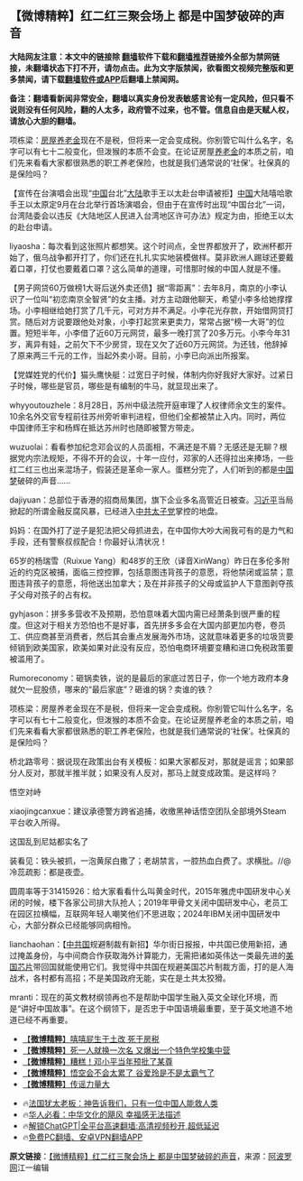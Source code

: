  <!-- 面包屑导航 --> <h2>【微博精粹】红二红三聚会场上 都是中国梦破碎的声音</h2> <p class="notice"><b>大陆网友注意：本文中的链接除 <a href="https://github.com/bannedbook/fanqiang" >翻墙</a>软件下载和<a href="https://github.com/killgcd/justmysocks/blob/master/README.md">翻墙推荐</a>链接外全部为禁网链接，未翻墙状态下打不开，请勿点击。此为文字版禁闻，欲看图文视频完整版和更多禁闻，请下载<a href="https://github.com/bannedbook/fanqiang">翻墙软件或APP</a>后翻墙上禁闻网。</p><p>备注：翻墙看新闻非常安全，翻墙以真实身份发表敏感言论有一定风险，但只看不说则没有任何风险，翻的人太多，政府管不过来，也不管。信息自由是天赋人权，请放心大胆的翻墙。</b></p>  <div class="entry"> <p id="summary">项栋梁：<a href="https://www.bannedbook.org/bnews/tag/%e6%88%bf%e5%b1%8b%e5%85%bb%e8%80%81%e9%87%91/" class="st_tag internal_tag" rel="tag" title="标签 房屋养老金 下的日志">房屋养老金</a>现在不是税，但将来一定会变成税。你别管它叫什么名字，名字可以有七十二般变化，但泼猴的本质不会变。在论证房屋<a href="https://www.bannedbook.org/bnews/tag/%e5%85%bb%e8%80%81%e9%87%91/" class="st_tag internal_tag" rel="tag" title="标签 养老金 下的日志">养老金</a>的本质之前，咱们先来看看大家都很熟悉的职工养老保险，也就是我们通常说的‘社保’。社保真的是保险吗？</p> <p id="conimg">【宣传在台演唱会出现“<span class='wp_keywordlink_affiliate'><a href="https://www.bannedbook.org/" title="中国" target="_blank">中国</a></span>台北”<span class='wp_keywordlink_affiliate'><a href="https://www.bannedbook.org/" title="大陆" target="_blank">大陆</a></span>歌手王以太赴台申请被拒】<a href="https://www.bannedbook.org/bnews/tag/%E4%B8%AD%E5%9B%BD/" class="st_tag internal_tag" rel="tag" title="标签 中国 下的日志">中国</a>大陆嘻哈歌手王以太原定9月在台北举行首场演唱会，但由于在宣传时出现“中国台北”一词，台湾陆委会以违反《大陆地区人民进入台湾地区许可办法》规定为由，拒绝王以太的赴台申请。</p> <p>liyaosha：每次看到这张照片都想笑。这个时间点，全世界都放开了，欧洲杯都开始了，俄乌战争都开打了，你们还在扎扎实实地装模做样。莫非欧洲人踢球还要戴着口罩，打仗也要戴着口罩？这么简单的道理，可惜那时候的中国人就是不懂。</p> <p>【男子网贷60万做榜1大哥后送外卖还债】据“零距离”：去年8月，南京的小李认识了一位叫“初恋南京全智贤”的女主播。对方主动跟他聊天，希望小李多给她撑撑场。小李相继给她打赏了几千元，可对方并不满足。小李花光存款，开始借网贷打赏。随后对方说要跟他处对象，小李打起赏来更卖力，常常占据“榜一大哥”的位置。短短半年，小李借了近60万元网贷，最多一晚打赏了20多万元。小李今年31岁，离异有娃，之前欠下不少房贷，现在又欠了近60万元网贷。为还钱，他辞掉了原来两三千元的工作，当起外卖小哥。目前，小李已向派出所报案。</p> <p>【党媒姓党的代价】猫头鹰快艇：过宽日子时候，体制内你好我好大家好。过紧日子时候，哪些是官员，哪些是有编制的牛马，就显现出来了。</p>  <p>whyyoutouzhele：8月28日，苏州中级法院开庭审理了人权律师余文生的案件。10余名外交官专程前往苏州旁听审判进程，但他们全都被禁止入内。同时，两位中国律师王宇和杨辉在抵达苏州时也随即被警方带走。</p> <p>wuzuolai：看看参加纪念邓会议的人员面相，不满还是不屑？无感还是无聊？根据党内宗法规矩，不得不开的会议，十年一应付，邓家的人还得拉出来捧场，一些红二红三也出来混场子，假装还是革命一家人。蛋糕分完了，人们听到的都是<a href="https://www.bannedbook.org/bnews/tag/%e4%b8%ad%e5%9b%bd%e6%a2%a6/" class="st_tag internal_tag" rel="tag" title="标签 中国梦 下的日志">中国梦</a>破碎的声音……</p> <p>dajiyuan：总部位于香港的招商局集团，旗下企业多名高管近日被查。<a href="https://www.bannedbook.org/bnews/tag/%e4%b9%a0%e8%bf%91%e5%b9%b3/" class="st_tag internal_tag" rel="tag" title="标签 习近平 下的日志">习近平</a>当局掀起的所谓金融反腐风暴，已经进入<span class='wp_keywordlink'><a href="https://www.bannedbook.org/forum2/topic250.html" title="中共「太子党」" target="_blank">中共太子党</a></span>掌控的地盘。</p> <p>妈妈：在国外打了逆子是犯法把父母抓进去，在中国你大吵大闹我可有的是力气和手段，还有警察叔叔配合！你最好认清状况！</p> <p>65岁的杨瑞雪（Ruixue Yang）和48岁的王欣（译音XinWang）昨日在多伦多附近的约克区被捕，面临三控控罪，包括意图违背孩子的意愿，将他禁闭或监禁；意图违背孩子的意愿，将他送出加拿大；及在并非孩子的父母或监护人下意图剥夺孩子父母对孩子的占有权。</p>  <p>gyhjason：拼多多营收不及预期，恐怕意味着大国内需已经萧条到很严重的程度。但这对于相关方恐怕也不是好事，首先拼多多会在大国内部更加内卷，卷员工、供应商甚至消费者，然后其会重点发展海外市场，这就意味着更多的垃圾货要倾销到欧美国家，欧美如果对此没有反应，恐怕电商环境要变糟和进口免税政策要被滥用了。</p> <p>Rumoreconomy：砸锅卖铁，说的是最后的家底过苦日子，你一个地方政府本身就欠一屁股债，哪来的“最后家底”？砸谁的锅？卖谁的铁？</p> <p>项栋梁：房屋养老金现在不是税，但将来一定会变成税。你别管它叫什么名字，名字可以有七十二般变化，但泼猴的本质不会变。在论证房屋养老金的本质之前，咱们先来看看大家都很熟悉的职工养老保险，也就是我们通常说的‘社保’。社保真的是保险吗？</p> <p>桥北路零号：据说现在政策出台有关模板：如果大家都反对，那就是谣言；如果部分人反对，那就半推半就；如果没有人反对，那马上就变成政策。是这样吗？</p> <p>悟空对峙</p>  <p>xiaojingcanxue：建议承德警方跨省追捕，收缴黑神话悟空团队全部境外Steam平台收入所得。</p> <p>这国乱到尼姑都实名了</p> <p>装看见：铁头被抓，一泡黄尿白撒了；老胡禁言，一腔热血白费了。求横批。//@冷蕊疏影：都是夜壶。</p> <p>圆周率等于31415926：给大家看看什么叫黄金时代，2015年雅虎中国研发中心关闭的时候，楼下各家公司排大队抢人；2019年甲骨文关闭中国研发中心，老员工在园区拉横幅，互联网年轻人嘲笑他们不思进取；2024年IBM关闭中国研发中心，大部分群众已经能够同病相怜。</p> <p>lianchaohan：【<a href="https://www.bannedbook.org/bnews/tag/%e4%b8%ad%e5%85%b1%e5%9b%bd/" class="st_tag internal_tag" rel="tag" title="标签 中共国 下的日志">中共国</a>规避制裁有新招】华尔街日报报，中共国已使用新招，通过掩盖身份，与中间商合作获取海外计算能力，无需把诸如英伟达一类最先进的<a href="https://www.bannedbook.org/bnews/tag/%E7%BE%8E%E5%9B%BD%E8%8A%AF%E7%89%87/" class="st_tag internal_tag" rel="tag" title="标签 美国芯片 下的日志">美国芯片</a>带回国就能使用它们。我觉得中共国在规避美国芯片制裁方面，打的是人海战术，各村都有高招；不是美国政府无能，实在是土共太狡猾。</p>  <p>mranti：现在的英文教材纲领再也不是帮助中国学生融入英文全球化环境，而是“讲好中国故事”。在这个纲领下，是否忠于中国语境最重要，至于英文地道不地道已经不再重要。</p> <!--<div id="taboola-mid-1"></div>--><ul class='op-related-articles' title='相关阅读'> <li><a href='https://www.bannedbook.org/bnews/topimagenews/20240827/2079715.html' target='_blank'>【<b>微博精粹</b>】嘻嘻屁生于土改 死于房税</a></li> <li><a href='https://www.bannedbook.org/bnews/topimagenews/20240826/2079270.html' target='_blank'>【<b>微博精粹</b>】死一人就换一次名 又爆出一个特色学校集中营</a></li> <li><a href='https://www.bannedbook.org/bnews/topimagenews/20240825/2078969.html' target='_blank'>【<b>微博精粹</b>】糟糕！邓小平当年预批了某尊</a></li> <li><a href='https://www.bannedbook.org/bnews/topimagenews/20240823/2078221.html' target='_blank'>【<b>微博精粹</b>】悟空会不会太累了 谷爱玲是不是太霸气了</a></li> <li><a href='https://www.bannedbook.org/bnews/topimagenews/20240820/2076769.html' target='_blank'>【<b>微博精粹</b>】传谣力量大</a></li> </ul> <ul class="texttj"> <li>🔥<a href="https://www.bannedbook.org/bnews/ssgc/20230219/1850782.html" target="_blank">法国犹太老板：神告诉我们，只有一位中国人能救人类</a></li> <li>🔥<a href="https://www.bannedbook.org/bnews/comments/20220220/1694796.html" target="_blank">华人必看：中华文化的飓风 幸福感无法描述</a></li> <li>🔥<a href="https://github.com/bannedbook/fanqiang/wiki/V2ray%E6%9C%BA%E5%9C%BA" target="_blank">解锁ChatGPT|全平台高速翻墙:高清视频秒开,超低延迟</a></li> <li>🔥<a href="https://github.com/bannedbook/fanqiang/wiki/%E7%A6%81%E9%97%BB%E7%BD%91%E5%AE%89%E5%8D%93%E7%BF%BB%E5%A2%99%E6%96%B0%E9%97%BBAPP" target="_blank">免费PC翻墙、安卓VPN翻墙APP</a></li> </ul><p class="src-info"><b>原文链接</b>：<a class="src_link" href="https://www.aboluowang.com/2024/0830/2096828.html" target="_blank">【微博精粹】红二红三聚会场上 都是中国梦破碎的声音</a>，来源：<span class='wp_keywordlink_affiliate'><a href="https://www.aboluowang.com/" title="阿波罗网" target="_blank">阿波罗网</a></span>江一编辑 </p><a name='sharetosocial'></a> <div style="margin-bottom:5px;padding-bottom:5px;clear:both"> <div id="archive-pix-1" class="banner-ads"> <!-- AuctionX Display platform tag START --> <div id="27602x728x90x621x_ADSLOT1" clicktrack="%%CLICK_URL_ESC%%"></div>  <!-- AuctionX Display platform tag END --> </div> <div id="archive-pix-2" class="banner-ads"> <!-- AuctionX Display platform tag START --> <div id="27556x300x250x621x_ADSLOT1" clicktrack="%%CLICK_URL_ESC%%" style="margin:0 auto;text-align:center"></div>  <!-- AuctionX Display platform tag END --> </div> </div>  <div id="archive-pix-1" class="banner-ads"> <!-- AuctionX Display platform tag START --> <div id="27603x728x90x621x_ADSLOT1" clicktrack="%%CLICK_URL_ESC%%"></div>  <!-- AuctionX Display platform tag END --> </div> </div><!--END ENTRY--> 